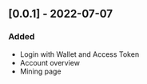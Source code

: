 ## [0.0.1] - 2022-07-07
### Added
- Login with Wallet and Access Token
- Account overview
- Mining page